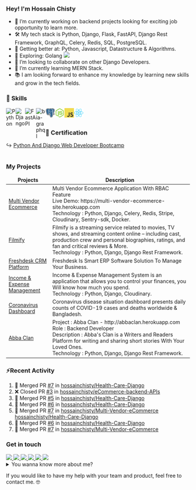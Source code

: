 ### Hey! I'm Hossain Chisty 
- 🔭 I’m currently working on backend projects looking for exciting job opportunity to learn more.
- 🛠️ My tech stack is Python, Django, Flask, FastAPI, Django Rest Framework, GraphQL, Celery, Redis, SQL, PostgreSQL.
- 🦾 Getting better at: Python, Javascript, Datastructure & Algorithms.
- 🤔 Exploring: Golang <img width="15" src="https://img.icons8.com/color/48/000000/golang.png" />
- 👯 I’m looking to collaborate on other Django Developers.
- 🎯 I’m currently learning MERN Stack.
- 📚 I am looking forward to enhance my knowledge by learning new skills and grow in the tech fields.

### 💪 Skills

<!-- Technologies & Tools start -->
[<img align="left" alt="Python" width="26px"
  src="https://github.com/abranhe/programming-languages-logos/blob/master/src/python/python_128x128.png" />]()
[<img align="left" alt="Django" width="26px" src="https://cdn.worldvectorlogo.com/logos/django.svg" />]()
[<img align="left" src="https://cdn.worldvectorlogo.com/logos/fastapi.svg" width="30px" alt="FastAPI">]()
[<img align="left" alt="bia-graphql" width="26"
  src="https://cdn.jsdelivr.net/gh/devicons/devicon/icons/graphql/graphql-plain.svg" />]()
[<img align="left" alt="Postgresql" width="26px"
  src="https://github.com/devicons/devicon/blob/master/icons/postgresql/postgresql-original.svg" />]()
[<img align="left" alt="Nodejs" width="26px"
  src="https://github.com/devicons/devicon/blob/master/icons/nodejs/nodejs-original.svg" />]()
[<img align="left" alt="JavaScript" width="26px"
  src="https://raw.githubusercontent.com/github/explore/80688e429a7d4ef2fca1e82350fe8e3517d3494d/topics/javascript/javascript.png" />]()
[<img align="left" alt="React" width="26px"
  src="https://github.com/devicons/devicon/blob/master/icons/react/react-original.svg" />]()
<!-- [<img align="left" alt="Docker" width="37px" src="https://cdn.jsdelivr.net/gh/devicons/devicon/icons/docker/docker-original-wordmark.svg" />]()-->
<!-- [<img align="left" alt="nginx"  width="39px" src="https://cdn.jsdelivr.net/gh/devicons/devicon/icons/nginx/nginx-original.svg" />]()-->
<!-- Technologies & Tools end -->
<br>
<br>

### 📘 Certification
↪️ <a href="https://creativeitinstitute.com/certificate?cid=ESPD+20100307" target="_blank">Python And Django Web Developer Bootcamp</a><br>
<br>



### My Projects

<!-- Project start -->
<table>
  <thead align="center">
    <tr border: none;>
      <td><b>Projects</b></td>
      <td><b>Description</b></td>
    </tr>
  </thead>
  <tbody>
    <!-- Multivendor Product Start -->
    <tr>
      <td><a href="https://github.com/hossainchisty/Multi-Vendor-eCommerce" target="_blank">Multi Vendor Ecommerce</a>
      </td>
      <td>Multi Vendor Ecommerce Application With RBAC Feature
        <br>Live Demo: https://multi-vendor-ecommerce-site.herokuapp.com
        <br>Technology : Python, Django, Celery, Redis, Stripe, Cloudinary, Sentry-sdk, Docker.
      </td>
    </tr>
    <!-- Multivendor Product End -->
    <!-- Filmify Product Start -->
    <tr>
      <td><a href="https://github.com/hossainchisty/Filmify" target="_blank">Filmify</a></td>
      <td> Filmify is a streaming service related to movies, TV shows, and streaming content online – including cast,
        production crew and personal biographies, ratings, and fan and critical reviews & More.
        <br> Technology : Python, Django, Django Rest Framework.
      </td>
    </tr>
    </tr>
    <!-- Filmify Product End -->
    <tr>
      <td><a href="https://github.com/hossainchisty/Freshdesk-CRM-Platform" target="_blank">Freshdesk CRM Platform</a>
      </td>
      <td>Freshdesk Is Smart ERP Software Solution To Manage Your Business.</td>
    </tr>
    <tr>
      <td><a href="https://github.com/hossainchisty/Income-Expense-Management" target="_blank">Income & Expense
          Management</a></td>
      <td>Income & Expense Management System is an application that allows you to control your finances, you Will know
        how much you spend.
        <br> Technology : Python, Django, Cloudinary.
      </td>
    </tr>
    <tr>
      <td><a href="https://github.com/hossainchisty/covid19-dashboard" target="_blank">Coronavirus Dashboard</a></td>
      <td>Coronavirus disease situation dashboard presents daily counts of COVID-19 cases and deaths worldwide &
        Bangladesh.</td>
    </tr>
    </tr>
    <tr>
      <td><a href="http://abbaclan.herokuapp.com" target="_blank">Abba Clan</a></td>
      <td> Project : Abba Clan - http://abbaclan.herokuapp.com
        <br> Role : Backend Developer
        <br> Description : Abba's Clan is a Writers and Readers Platform for writing and sharing short stories With Your
        Loved Ones.
        <br> Technology : Python, Django, Django Rest Framework.
      </td>

  </tbody>
</table>
<!-- Project end -->

### ⚡Recent Activity

<!--START_SECTION:activity-->
1. 🎉 Merged PR [#7](https://github.com/hossainchisty/Health-Care-Django/pull/7) in [hossainchisty/Health-Care-Django](https://github.com/hossainchisty/Health-Care-Django)
2. ❌ Closed PR [#3](https://github.com/hossainchisty/eCommerce-backend-APIs/pull/3) in [hossainchisty/eCommerce-backend-APIs](https://github.com/hossainchisty/eCommerce-backend-APIs)
3. 🎉 Merged PR [#5](https://github.com/hossainchisty/Health-Care-Django/pull/5) in [hossainchisty/Health-Care-Django](https://github.com/hossainchisty/Health-Care-Django)
4. 🎉 Merged PR [#6](https://github.com/hossainchisty/Health-Care-Django/pull/6) in [hossainchisty/Health-Care-Django](https://github.com/hossainchisty/Health-Care-Django)
5. 🎉 Merged PR [#7](https://github.com/hossainchisty/Multi-Vendor-eCommerce/pull/7) in [hossainchisty/Multi-Vendor-eCommerce](https://github.com/hossainchisty/Multi-Vendor-eCommerce)
[hossainchisty/Health-Care-Django](https://github.com/hossainchisty/Health-Care-Django)
4. 🎉 Merged PR [#6](https://github.com/hossainchisty/Health-Care-Django/pull/6) in
[hossainchisty/Health-Care-Django](https://github.com/hossainchisty/Health-Care-Django)
5. 🎉 Merged PR [#7](https://github.com/hossainchisty/Multi-Vendor-eCommerce/pull/7) in
[hossainchisty/Multi-Vendor-eCommerce](https://github.com/hossainchisty/Multi-Vendor-eCommerce)
<!--END_SECTION:activity-->

<!-- Connect start -->
### Get in touch

<a class="header-badge" target="_blank" href="https://www.linkedin.com/in/hossainchisty/">
  <img src="https://img.shields.io/badge/style--5eba00.svg?label=LinkedIn&logo=linkedin&style=social">
</a>

<a class="header-badge" target="_blank" href="https://www.facebook.com/hossain.chisty11">
  <img src="https://img.shields.io/badge/style--5eba00.svg?label=Facebook&logo=Facebook&style=social">
</a>

<a class="header-badge" target="_blank" href="https://www.instagram.com/hossain.chisty/">
  <img src="https://img.shields.io/badge/style--5eba00.svg?label=Instagram&logo=Instagram&style=social">
</a>

<a class="header-badge" target="_blank" href="https://twitter.com/hossainchisty11">
  <img src="https://img.shields.io/badge/style--5eba00.svg?label=Twitter&logo=Twitter&style=social">
</a>

<a class="header-badge" target="_blank" href="https://unsplash.com/@hossainchisty">
  <img src="https://img.shields.io/badge/style--5eba00.svg?label=Unsplash&logo=Unsplash&style=social">
</a>

<a class="header-badge" target="_blank" href="mailto:hossain.chisty11@gmail.com">
  <img src="https://img.shields.io/badge/style--5eba00.svg?label=Gmail&logo=Gmail&style=social">
</a>
<!-- Connect end -->

<!-- Summary start -->
<details>
  <summary>
    You wanna know more about me?
  </summary>

  <br>
  I'm a Software Developer with a focus on backend. enthusiastic learner i love to learn things on the way and implement
  it solve real life problems.
  I am always enthusiastic about new technologies and eager to work on a challenging project.
  <br>
  Building backend with Python, Django, Django Rest Framework, GraphQL, PostgreSQL, Docker, Celery, Redis.

  #### Github Stats
  <p align="left">
    <img width="500px"
      src="https://github-readme-stats.vercel.app/api?username=hossainchisty&show_icons=true&theme=midnight-purple&line_height=25&hide=stars">
  </p>

  #### Profile Visits
  <p align="left">
    <img width="230px" src="https://profile-counter.glitch.me/hossainchisty/count.svg" />
  </p>

</details>
<!-- Summary end -->

If you would like to have my help with your team and product, feel free to contact me. 🤓
